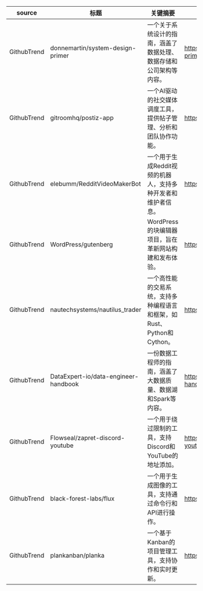 | source | 标题 | 关键摘要 | URL |
|---|---|---|---|
| GithubTrend | donnemartin/system-design-primer | 一个关于系统设计的指南，涵盖了数据处理、数据存储和公司架构等内容。 | https://github.com/donnemartin/system-design-primer |
| GithubTrend | gitroomhq/postiz-app | 一个AI驱动的社交媒体调度工具，提供帖子管理、分析和团队协作功能。 | https://github.com/gitroomhq/postiz-app |
| GithubTrend | elebumm/RedditVideoMakerBot | 一个用于生成Reddit视频的机器人，支持多种开发者和维护者信息。 | https://github.com/elebumm/RedditVideoMakerBot |
| GithubTrend | WordPress/gutenberg | WordPress的块编辑器项目，旨在革新网站构建和发布体验。 | https://github.com/WordPress/gutenberg |
| GithubTrend | nautechsystems/nautilus_trader | 一个高性能的交易系统，支持多种编程语言和框架，如Rust、Python和Cython。 | https://github.com/nautechsystems/nautilus_trader |
| GithubTrend | DataExpert-io/data-engineer-handbook | 一份数据工程师的指南，涵盖了大数据质量、数据湖和Spark等内容。 | https://github.com/DataExpert-io/data-engineer-handbook |
| GithubTrend | Flowseal/zapret-discord-youtube | 一个用于绕过限制的工具，支持Discord和YouTube的地址添加。 | https://github.com/Flowseal/zapret-discord-youtube |
| GithubTrend | black-forest-labs/flux | 一个用于生成图像的工具，支持通过命令行和API进行操作。 | https://github.com/black-forest-labs/flux |
| GithubTrend | plankanban/planka | 一个基于Kanban的项目管理工具，支持协作和实时更新。 | https://github.com/plankanban/planka |